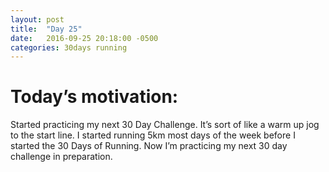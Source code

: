 ```yaml
---
layout: post
title:  "Day 25"
date:   2016-09-25 20:18:00 -0500
categories: 30days running
---
```

# Today’s motivation:

Started practicing my next 30 Day Challenge. It’s sort of like a warm up jog to the start line. I started running 5km most days of the week before I started the 30 Days of Running. Now I’m practicing my next 30 day challenge in preparation.

<amp-img width="600" height="450" alt="Day 25 - Snapped a screenshot at 5km" layout="responsive" src="{{ site.baseurl }}/img/day25.jpg "></amp-img>